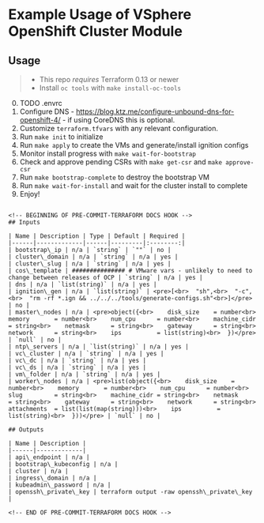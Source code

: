 # Example Usage of VSphere OpenShift Cluster Module

## Usage

> * This repo *requires* Terraform 0.13 or newer
> * Install `oc tools` with `make install-oc-tools`

0. TODO .envrc
1. Configure DNS - https://blog.ktz.me/configure-unbound-dns-for-openshift-4/ - if using CoreDNS this is optional.
3. Customize `terraform.tfvars` with any relevant configuration.
4. Run `make init` to initialize
5. Run `make apply` to create the VMs and generate/install ignition configs
6. Monitor install progress with `make wait-for-bootstrap`
7. Check and approve pending CSRs with `make get-csr` and `make approve-csr`
8. Run `make bootstrap-complete` to destroy the bootstrap VM
9. Run `make wait-for-install` and wait for the cluster install to complete
10. Enjoy!
```

<!-- BEGINNING OF PRE-COMMIT-TERRAFORM DOCS HOOK -->
## Inputs

| Name | Description | Type | Default | Required |
|------|-------------|------|---------|:--------:|
| bootstrap\_ip | n/a | `string` | `""` | no |
| cluster\_domain | n/a | `string` | n/a | yes |
| cluster\_slug | n/a | `string` | n/a | yes |
| cos\_template | ############### # VMware vars - unlikely to need to change between releases of OCP | `string` | n/a | yes |
| dns | n/a | `list(string)` | n/a | yes |
| ignition\_gen | n/a | `list(string)` | <pre>[<br>  "sh",<br>  "-c",<br>  "rm -rf *.ign && ../../../tools/generate-configs.sh"<br>]</pre> | no |
| master\_nodes | n/a | <pre>object({<br>    disk_size    = number<br>    memory       = number<br>    num_cpu      = number<br>    machine_cidr = string<br>    netmask      = string<br>    gateway      = string<br>    network      = string<br>    ips          = list(string)<br>  })</pre> | `null` | no |
| ntp\_servers | n/a | `list(string)` | n/a | yes |
| vc\_cluster | n/a | `string` | n/a | yes |
| vc\_dc | n/a | `string` | n/a | yes |
| vc\_ds | n/a | `string` | n/a | yes |
| vm\_folder | n/a | `string` | n/a | yes |
| worker\_nodes | n/a | <pre>list(object({<br>    disk_size    = number<br>    memory       = number<br>    num_cpu      = number<br>    slug         = string<br>    machine_cidr = string<br>    netmask      = string<br>    gateway      = string<br>    network      = string<br>    attachments  = list(list(map(string)))<br>    ips          = list(string)<br>  }))</pre> | `null` | no |

## Outputs

| Name | Description |
|------|-------------|
| api\_endpoint | n/a |
| bootstrap\_kubeconfig | n/a |
| cluster | n/a |
| ingress\_domain | n/a |
| kubeadmin\_password | n/a |
| openssh\_private\_key | terraform output -raw openssh\_private\_key |

<!-- END OF PRE-COMMIT-TERRAFORM DOCS HOOK -->
